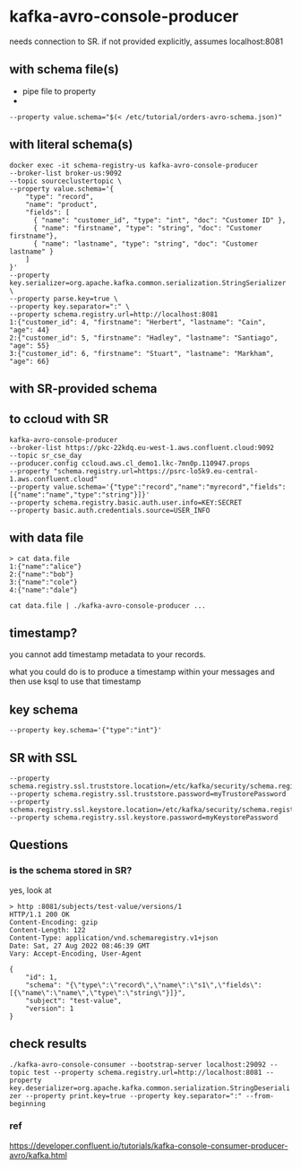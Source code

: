 # kafka-avro-console-producer

needs connection to SR. if not provided explicitly, assumes localhost:8081

## with schema file(s)

* pipe file to property
* 
`--property value.schema="$(< /etc/tutorial/orders-avro-schema.json)"`

## with literal schema(s)

```shell
docker exec -it schema-registry-us kafka-avro-console-producer 
--broker-list broker-us:9092 
--topic sourceclustertopic \
--property value.schema='{
    "type": "record",
    "name": "product",
    "fields": [
      { "name": "customer_id", "type": "int", "doc": "Customer ID" },
      { "name": "firstname", "type": "string", "doc": "Customer firstname"},
      { "name": "lastname", "type": "string", "doc": "Customer lastname" }
    ]
}'
--property key.serializer=org.apache.kafka.common.serialization.StringSerializer \
--property parse.key=true \
--property key.separator=":" \
--property schema.registry.url=http://localhost:8081
1:{"customer_id": 4, "firstname": "Herbert", "lastname": "Cain", "age": 44}
2:{"customer_id": 5, "firstname": "Hadley", "lastname": "Santiago", "age": 55}
3:{"customer_id": 6, "firstname": "Stuart", "lastname": "Markham", "age": 66}
```

## with SR-provided schema 

## to ccloud with SR

```shell
kafka-avro-console-producer 
--broker-list https://pkc-22kdq.eu-west-1.aws.confluent.cloud:9092 
--topic sr_cse_day 
--producer.config ccloud.aws.cl_demo1.lkc-7mn0p.110947.props 
--property "schema.registry.url=https://psrc-lo5k9.eu-central-1.aws.confluent.cloud" 
--property value.schema='{"type":"record","name":"myrecord","fields":[{"name":"name","type":"string"}]}' 
--property schema.registry.basic.auth.user.info=KEY:SECRET  
--property basic.auth.credentials.source=USER_INFO
```

## with data file

```shell
> cat data.file
1:{"name":"alice"}
2:{"name":"bob"}
3:{"name":"cole"}
4:{"name":"dale"}
```

```shell
cat data.file | ./kafka-avro-console-producer ...
```

## timestamp? 

you cannot add timestamp metadata to your records. 

what you could do is to produce a timestamp within your messages and then use ksql to use that timestamp

## key schema

`--property key.schema='{"type":"int"}'`

## SR with SSL

```shell
--property schema.registry.ssl.truststore.location=/etc/kafka/security/schema.registry.client.truststore.jks 
--property schema.registry.ssl.truststore.password=myTrustorePassword 
--property schema.registry.ssl.keystore.location=/etc/kafka/security/schema.registry.client.keystore.jks 
--property schema.registry.ssl.keystore.password=myKeystorePassword
```

## Questions

### is the schema stored in SR? 

yes, look at 

```shell
> http :8081/subjects/test-value/versions/1
HTTP/1.1 200 OK
Content-Encoding: gzip
Content-Length: 122
Content-Type: application/vnd.schemaregistry.v1+json
Date: Sat, 27 Aug 2022 08:46:39 GMT
Vary: Accept-Encoding, User-Agent

{
    "id": 1,
    "schema": "{\"type\":\"record\",\"name\":\"s1\",\"fields\":[{\"name\":\"name\",\"type\":\"string\"}]}",
    "subject": "test-value",
    "version": 1
}
```

## check results

`./kafka-avro-console-consumer --bootstrap-server localhost:29092 --topic test --property schema.registry.url=http://localhost:8081 --property key.deserializer=org.apache.kafka.common.serialization.StringDeserializer --property print.key=true --property key.separator=":" --from-beginning`

### ref

https://developer.confluent.io/tutorials/kafka-console-consumer-producer-avro/kafka.html
